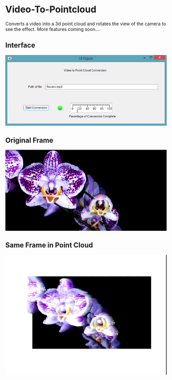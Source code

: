 # Video-To-Pointcloud

Converts a video into a 3d point cloud and rotates the view of the camera to see the effect.
More features coming soon....

## Interface
![Interface](images/Interface.PNG)

## Original Frame
![Original Frame](images/Original_Frame.PNG)

## Same Frame in Point Cloud
![Transformed Pointcloud](images/Capture_Produced.PNG)

